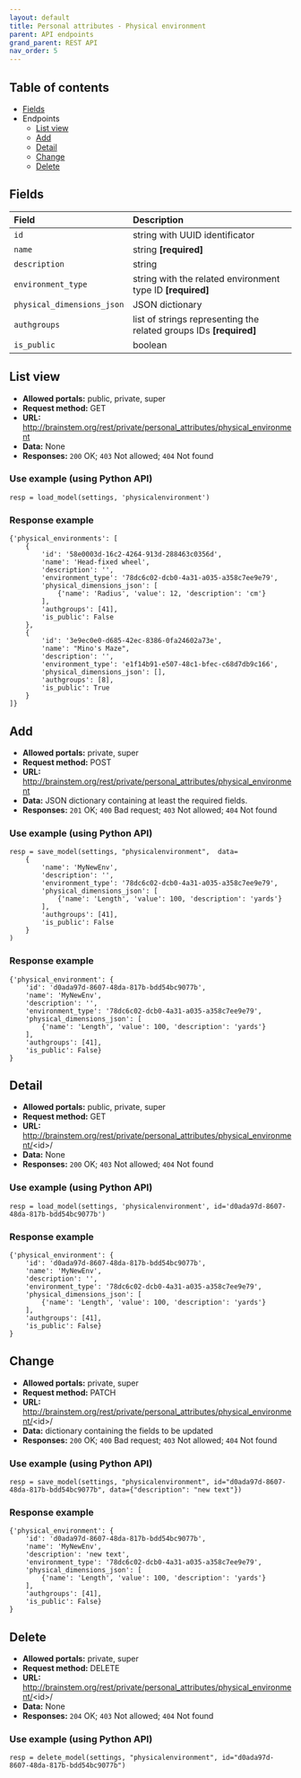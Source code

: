 ```yaml
---
layout: default
title: Personal attributes - Physical environment
parent: API endpoints
grand_parent: REST API
nav_order: 5
---
```


## Table of contents
- [Fields](/brainstem_support/restapi/personal_attributes/physical_environment/#fields)
- Endpoints
  - [List view](/brainstem_support/restapi/personal_attributes/physical_environment/#list-view)
  - [Add](/brainstem_support/restapi/personal_attributes/physical_environment/#add)
  - [Detail](/brainstem_support/restapi/personal_attributes/physical_environment/#detail)
  - [Change](/brainstem_support/restapi/personal_attributes/physical_environment/#change)
  - [Delete](/brainstem_support/restapi/personal_attributes/physical_environment/#delete)


## Fields

| Field        | Description  |
|:-------------|:-------------|
| `id` | string with UUID identificator |
| `name` | string **[required]** |
| `description` | string |
| `environment_type` | string with the related environment type ID **[required]** |
| `physical_dimensions_json` | JSON dictionary |
| `authgroups` | list of strings representing the related groups IDs **[required]** |
| `is_public` | boolean |


## List view
- **Allowed portals:** public, private, super
- **Request method:** GET
- **URL:** http://brainstem.org/rest/private/personal_attributes/physical_environment
- **Data:** None
- **Responses:** `200` OK; `403` Not allowed; `404` Not found

### Use example (using Python API)
```
resp = load_model(settings, 'physicalenvironment')
```

### Response example
```
{'physical_environments': [
    {
        'id': '58e0003d-16c2-4264-913d-288463c0356d',
        'name': 'Head-fixed wheel',
        'description': '',
        'environment_type': '78dc6c02-dcb0-4a31-a035-a358c7ee9e79',
        'physical_dimensions_json': [
            {'name': 'Radius', 'value': 12, 'description': 'cm'}
        ],
        'authgroups': [41],
        'is_public': False
    },
    {
        'id': '3e9ec0e0-d685-42ec-8386-0fa24602a73e',
        'name': "Mino's Maze",
        'description': '',
        'environment_type': 'e1f14b91-e507-48c1-bfec-c68d7db9c166',
        'physical_dimensions_json': [],
        'authgroups': [8],
        'is_public': True
    }
]}

```


## Add
- **Allowed portals:** private, super
- **Request method:** POST
- **URL:** http://brainstem.org/rest/private/personal_attributes/physical_environment
- **Data:** JSON dictionary containing at least the required fields.
- **Responses:** `201` OK; `400` Bad request; `403` Not allowed; `404` Not found


### Use example (using Python API)
```
resp = save_model(settings, "physicalenvironment",  data=
    {
        'name': 'MyNewEnv',
        'description': '',
        'environment_type': '78dc6c02-dcb0-4a31-a035-a358c7ee9e79',
        'physical_dimensions_json': [
            {'name': 'Length', 'value': 100, 'description': 'yards'}
        ],
        'authgroups': [41],
        'is_public': False
    }
)
```

### Response example
```
{'physical_environment': {
    'id': 'd0ada97d-8607-48da-817b-bdd54bc9077b',
    'name': 'MyNewEnv',
    'description': '',
    'environment_type': '78dc6c02-dcb0-4a31-a035-a358c7ee9e79',
    'physical_dimensions_json': [
        {'name': 'Length', 'value': 100, 'description': 'yards'}
    ],
    'authgroups': [41],
    'is_public': False}
}
```



## Detail
- **Allowed portals:** public, private, super
- **Request method:** GET
- **URL:** http://brainstem.org/rest/private/personal_attributes/physical_environment/<id\>/
- **Data:** None
- **Responses:** `200` OK; `403` Not allowed; `404` Not found

### Use example (using Python API)
```
resp = load_model(settings, 'physicalenvironment', id='d0ada97d-8607-48da-817b-bdd54bc9077b')
```

### Response example
```
{'physical_environment': {
    'id': 'd0ada97d-8607-48da-817b-bdd54bc9077b',
    'name': 'MyNewEnv',
    'description': '',
    'environment_type': '78dc6c02-dcb0-4a31-a035-a358c7ee9e79',
    'physical_dimensions_json': [
        {'name': 'Length', 'value': 100, 'description': 'yards'}
    ],
    'authgroups': [41],
    'is_public': False}
}
```


## Change
- **Allowed portals:** private, super
- **Request method:** PATCH
- **URL:** http://brainstem.org/rest/private/personal_attributes/physical_environment/<id\>/
- **Data:** dictionary containing the fields to be updated
- **Responses:** `200` OK; `400` Bad request; `403` Not allowed; `404` Not found


### Use example (using Python API)
```
resp = save_model(settings, "physicalenvironment", id="d0ada97d-8607-48da-817b-bdd54bc9077b", data={"description": "new text"})
```

### Response example
```
{'physical_environment': {
    'id': 'd0ada97d-8607-48da-817b-bdd54bc9077b',
    'name': 'MyNewEnv',
    'description': 'new text',
    'environment_type': '78dc6c02-dcb0-4a31-a035-a358c7ee9e79',
    'physical_dimensions_json': [
        {'name': 'Length', 'value': 100, 'description': 'yards'}
    ],
    'authgroups': [41],
    'is_public': False}
}
```


## Delete
- **Allowed portals:** private, super
- **Request method:** DELETE
- **URL:** http://brainstem.org/rest/private/personal_attributes/physical_environment/<id\>/
- **Data:** None
- **Responses:** `204` OK; `403` Not allowed; `404` Not found


### Use example (using Python API)
```
resp = delete_model(settings, "physicalenvironment", id="d0ada97d-8607-48da-817b-bdd54bc9077b")
``` 